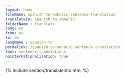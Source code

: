 ```yaml
---
layout: home
fileName: spanish-to-amharic-sentence-translation
translatein: spanish_to_amharic
folderName : translate
lang: en
from: es
to: am
langName : spanish-to
permalink: /spanish-to-amharic-sentence-translation
tool: sentence-translations
nointernationalization: true
---
```

{% include section/translateinto.html %}
